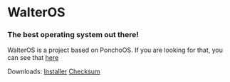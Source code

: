 # WalterOS
### The best operating system out there!

WalterOS is a project based on PonchoOS. If you are looking for that, you can see that [here](https://github.com/Absurdponcho/PonchoOS)

Downloads: [Installer](https://drive.google.com/uc?export=download&id=1_xe7XNwd1z47QyKAagdWIePxgfoBCTVs) [Checksum](https://raw.githubusercontent.com/tuxisawesome/WalterOS/main/installer.md5)

